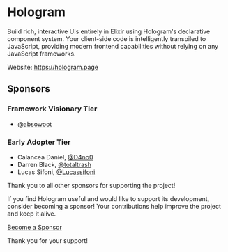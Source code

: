 # Hologram

Build rich, interactive UIs entirely in Elixir using Hologram's declarative component system. Your client-side code is intelligently transpiled to JavaScript, providing modern frontend capabilities without relying on any JavaScript frameworks.

Website: https://hologram.page

## Sponsors

### Framework Visionary Tier

* [@absowoot](https://github.com/absowoot)

### Early Adopter Tier

* Calancea Daniel, [@D4no0](https://github.com/D4no0)
* Darren Black, [@totaltrash](https://github.com/totaltrash)
* Lucas Sifoni, [@Lucassifoni](https://github.com/Lucassifoni)

Thank you to all other sponsors for supporting the project!

If you find Hologram useful and would like to support its development, consider becoming a sponsor! Your contributions help improve the project and keep it alive.

[Become a Sponsor](https://github.com/sponsors/bartblast)

Thank you for your support!